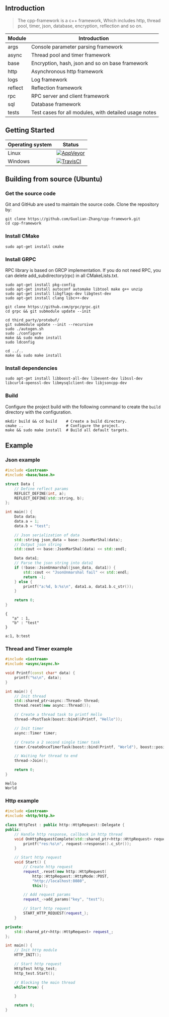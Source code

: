 ## Introduction

> The cpp-framework is a c++ framework,
> Which includes http, thread pool, timer, json,
> database, encryption, reflection and so on.

| Module                  | Introduction                                         |
|-------------------------|------------------------------------------------------|
| args                    | Console parameter parsing framework                  |
| async                   | Thread pool and timer framework                      |
| base                    | Encryption, hash, json and so on base framework      |
| http                    | Asynchronous http framework                          |
| logs                    | Log framework                                        |
| reflect                 | Reflection framework                                 |
| rpc                     | RPC server and client framework                      |
| sql                     | Database framework                                   |
| tests                   | Test cases for all modules, with detailed usage notes|

## Getting Started

Operating system | Status
---------------- | ----------
Linux            | [![AppVeyor](https://img.shields.io/appveyor/ci/ethereum/cpp-ethereum/develop.svg)](https://ci.appveyor.com/project/ethereum/cpp-ethereum)
Windows          | [![TravisCI](https://img.shields.io/travis/ethereum/cpp-ethereum/develop.svg)](https://travis-ci.org/ethereum/cpp-ethereum)

## Building from source (Ubuntu)

### Get the source code

Git and GitHub are used to maintain the source code. Clone the repository by:

```shell
git clone https://github.com/Guolian-Zhang/cpp-framework.git
cd cpp-framework
```

### Install CMake

```shell
sudo apt-get install cmake
```

### Install GRPC

RPC library is based on GRCP implementation. If you do not need RPC, 
you can delete add_subdirectory(rpc) in all CMakeLists.txt.
```shell
sudo apt-get install pkg-config
sudo apt-get install autoconf automake libtool make g++ unzip 
sudo apt-get install libgflags-dev libgtest-dev 
sudo apt-get install clang libc++-dev

git clone https://github.com/grpc/grpc.git
cd grpc && git submodule update --init

cd third_party/protobuf/
git submodule update --init --recursive
sudo ./autogen.sh
sudo ./configure
make && sudo make install
sudo ldconfig

cd ../..
make && sudo make install
```

### Install dependencies

```shell
sudo apt-get install libboost-all-dev libevent-dev libssl-dev libcurl4-openssl-dev libmysqlclient-dev libjsoncpp-dev
```

### Build

Configure the project build with the following command to create the 
`build` directory with the configuration.

```shell
mkdir build && cd build    # Create a build directory.
cmake ..                   # Configure the project.
make && sudo make install  # Build all default targets.
```

## Example

### Json example

```c++
#include <iostream>
#include <base/base.h>

struct Data {
    // Define reflect params
    REFLECT_DEFINE(int, a);
    REFLECT_DEFINE(std::string, b);
};

int main() {
    Data data;
    data.a = 1;
    data.b = "test";

    // Json serialization of data
    std::string json_data = base::JsonMarShal(data);
    // Output json string
    std::cout << base::JsonMarShal(data) << std::endl;

    Data data1;
    // Parse the json string into data1
    if (!base::JsonUnmarshal(json_data, data1)) {
        std::cout << "JsonUnmarshal fail" << std::endl;
        return -1;
    } else {
        printf("a:%d, b:%s\n", data1.a, data1.b.c_str());
    }

    return 0;
}
```
```shell
{
   "a" : 1,
   "b" : "test"
}

a:1, b:test
```

### Thread and Timer example
```c++
#include <iostream>
#include <async/async.h>

void Printf(const char* data) {
    printf("%s\n", data);
}

int main() {
    // Init thread
    std::shared_ptr<async::Thread> thread;
    thread.reset(new async::Thread());

    // Create a thread task to printf Hello
    thread->PostTask(boost::bind(&Printf, "Hello"));

    // Init timer
    async::Timer timer;

    // Create a 2 second single timer task
    timer.CreateOnceTimerTask(boost::bind(Printf, "World"), boost::posix_time::seconds(1), thread);

    // Waiting for thread to end
    thread->Join();

    return 0;
}
```
```shell
Hello
World
```

### Http example
```c++
#include <iostream>
#include <http/http.h>

class HttpTest : public http::HttpRequest::Delegate {
public:
    // Handle http response, callback in http thread 
    void OnHttpRequestComplete(std::shared_ptr<http::HttpRequest> request) override {
        printf("res:%s\n", request->response().c_str());
    }

    // Start http request
    void Start() {
        // Create http request
        request_.reset(new http::HttpRequest(
            http::HttpRequest::HttpMode::POST,
            "http://localhost:8080", 
            this));

        // Add request params
        request_->add_params("key", "test");

        // Start http request
        START_HTTP_REQUEST(request_);
    }

private:
    std::shared_ptr<http::HttpRequest> request_;
};

int main() {
    // Init http module
    HTTP_INIT();

    // Start http request
    HttpTest http_test;
    http_test.Start();

    // Blocking the main thread
    while(true) {

    }

    return 0;
}
```
